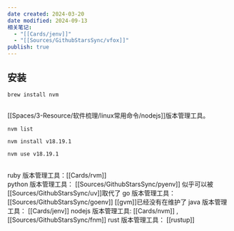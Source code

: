 ```yaml
---
date created: 2024-03-20
date modified: 2024-09-13
相关笔记:
  - "[[Cards/jenv]]"
  - "[[Sources/GithubStarsSync/vfox]]"
publish: true
---
```


## 安装

```
brew install nvm
```

##

[[Spaces/3-Resource/软件梳理/linux常用命令/nodejs]]版本管理工具。

```
nvm list

nvm install v18.19.1

nvm use v18.19.1
```

## 


ruby 版本管理工具：[[Cards/rvm]]  
python 版本管理工具： [[Sources/GithubStarsSync/pyenv]]  似乎可以被[[Sources/GithubStarsSync/uv]]取代了
go 版本管理工具： [[Sources/GithubStarsSync/goenv]]  [[gvm]]已经没有在维护了
java 版本管理工具： [[Cards/jenv]]
nodejs 版本管理工具: [[Cards/nvm]] , [[Sources/GithubStarsSync/fnm]]
rust 版本管理工具： [[rustup]]


